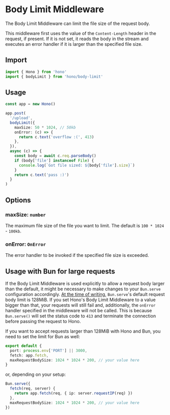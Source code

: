 # Body Limit Middleware

The Body Limit Middleware can limit the file size of the request body.

This middleware first uses the value of the `Content-Length` header in the request, if present.
If it is not set, it reads the body in the stream and executes an error handler if it is larger than the specified file size.

## Import

```ts
import { Hono } from 'hono'
import { bodyLimit } from 'hono/body-limit'
```

## Usage

```ts
const app = new Hono()

app.post(
  '/upload',
  bodyLimit({
    maxSize: 50 * 1024, // 50kb
    onError: (c) => {
      return c.text('overflow :(', 413)
    },
  }),
  async (c) => {
    const body = await c.req.parseBody()
    if (body['file'] instanceof File) {
      console.log(`Got file sized: ${body['file'].size}`)
    }
    return c.text('pass :)')
  }
)
```

## Options

### <Badge type="danger" text="required" /> maxSize: `number`

The maximum file size of the file you want to limit. The default is `100 * 1024` - `100kb`.

### <Badge type="info" text="optional" /> onError: `OnError`

The error handler to be invoked if the specified file size is exceeded.

## Usage with Bun for large requests

If the Body Limit Middleware is used explicitly to allow a request body larger than the default, it might be necessary to make changes to your `Bun.serve` configuration accordingly. [At the time of writing](https://github.com/oven-sh/bun/blob/f2cfa15e4ef9d730fc6842ad8b79fb7ab4c71cb9/packages/bun-types/bun.d.ts#L2191), `Bun.serve`'s default request body limit is 128MiB. If you set Hono's Body Limit Middleware to a value bigger than that, your requests will still fail and, additionally, the `onError` handler specified in the middleware will not be called. This is because `Bun.serve()` will set the status code to `413` and terminate the connection before passing the request to Hono.

If you want to accept requests larger than 128MiB with Hono and Bun, you need to set the limit for Bun as well:

```ts
export default {
  port: process.env['PORT'] || 3000,
  fetch: app.fetch,
  maxRequestBodySize: 1024 * 1024 * 200, // your value here
}
```

or, depending on your setup:

```ts
Bun.serve({
  fetch(req, server) {
    return app.fetch(req, { ip: server.requestIP(req) })
  },
  maxRequestBodySize: 1024 * 1024 * 200, // your value here
})
```

